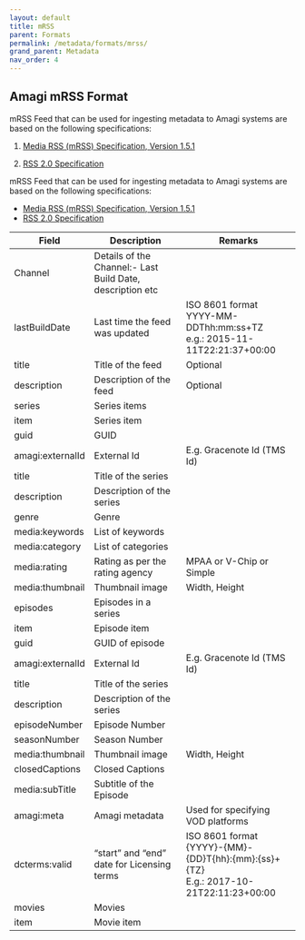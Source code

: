 ```yaml
---
layout: default
title: mRSS
parent: Formats
permalink: /metadata/formats/mrss/
grand_parent: Metadata
nav_order: 4
---
```

## Amagi mRSS Format

mRSS Feed that can be used for ingesting metadata to Amagi systems are based on the following specifications:

1. [Media RSS (mRSS) Specification, Version 1.5.1](https://www.rssboard.org/media-rss)

2. [RSS 2.0 Specification](https://www.rssboard.org/rss-specification)


mRSS Feed that can be used for ingesting metadata to Amagi systems are based on the following specifications:

* [Media RSS (mRSS) Specification, Version 1.5.1](https://www.rssboard.org/media-rss)
* [RSS 2.0 Specification](https://www.rssboard.org/rss-specification)

Field|Description|Remarks
---|---|---
Channel|Details of the Channel:- Last Build Date, description etc
lastBuildDate|Last time the feed was updated|ISO 8601 format <br/> YYYY-MM-DDThh:mm:ss+TZ <br/> e.g.: 2015-11-11T22:21:37+00:00
title|Title of the feed|Optional
description|Description of the feed|Optional
series|Series items|
item|Series item|
guid|GUID|
amagi:externalId|External Id|E.g. Gracenote Id (TMS Id)
title|Title of the series|
description|Description of the series|
genre|Genre|
media:keywords|List of keywords|
media:category|List of categories|
media:rating|Rating as per the rating agency|MPAA or V-Chip or Simple
media:thumbnail|Thumbnail image|Width, Height
episodes|Episodes in a series|
item|Episode item|
guid|GUID of episode|
amagi:externalId|External Id|E.g. Gracenote Id (TMS Id)
title|Title of the series|
description|Description of the series|
episodeNumber|Episode Number|
seasonNumber|Season Number|
media:thumbnail|Thumbnail image|Width, Height
closedCaptions|Closed Captions|
media:subTitle|Subtitle of the Episode|
amagi:meta|Amagi metadata|Used for specifying VOD platforms
dcterms:valid|“start” and “end” date for Licensing terms|ISO 8601 format <br/> {YYYY}-{MM}-{DD}T{hh}:{mm}:{ss}+{TZ} <br/> E.g.: 2017-10-21T22:11:23+00:00
movies|Movies|
item|Movie item|
